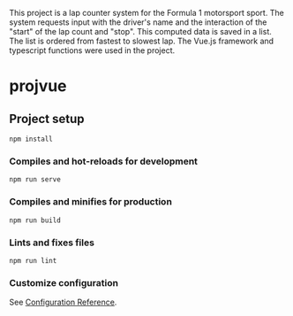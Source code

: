 This project is a lap counter system for the Formula 1 motorsport sport. The system requests input with the driver's name and the interaction of the "start" of the lap count and "stop".
This computed data is saved in a list. The list is ordered from fastest to slowest lap.
The Vue.js framework and typescript functions were used in the project.

# projvue

## Project setup
```
npm install
```

### Compiles and hot-reloads for development
```
npm run serve
```

### Compiles and minifies for production
```
npm run build
```

### Lints and fixes files
```
npm run lint
```

### Customize configuration
See [Configuration Reference](https://cli.vuejs.org/config/).

